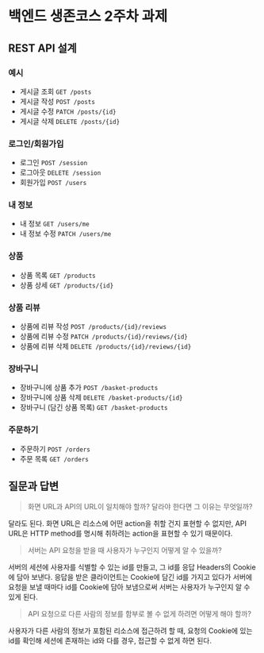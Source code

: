 # 백엔드 생존코스 2주차 과제

## REST API 설계

### 예시

- 게시글 조회 `GET /posts`
- 게시글 작성 `POST /posts`
- 게시글 수정 `PATCH /posts/{id}`
- 게시글 삭제 `DELETE /posts/{id}`

### 로그인/회원가입

- 로그인 `POST /session`
- 로그아웃 `DELETE /session`
- 회원가입 `POST /users`

### 내 정보

- 내 정보 `GET /users/me`
- 내 정보 수정 `PATCH /users/me`

### 상품

- 상품 목록 `GET /products`
- 상품 상세 `GET /products/{id}`

### 상품 리뷰

- 상품에 리뷰 작성 `POST /products/{id}/reviews`
- 상품에 리뷰 수정 `PATCH /products/{id}/reviews/{id}`
- 상품에 리뷰 삭제 `DELETE /products/{id}/reviews/{id}`

### 장바구니

- 장바구니에 상품 추가 `POST /basket-products`
- 장바구니에 상품 삭제 `DELETE /basket-products/{id}`
- 장바구니 (담긴 상품 목록) `GET /basket-products`

### 주문하기

- 주문하기 `POST /orders`
- 주문 목록 `GET /orders`

## 질문과 답변

> 화면 URL과 API의 URL이 일치해야 할까? 달라야 한다면 그 이유는 무엇일까?

달라도 된다. 화면 URL은 리소스에 어떤 action을 취할 건지 표현할 수 없지만,
API URL은 HTTP method를 명시해 취하려는 action을 표현할 수 있기 때문이다.

> 서버는 API 요청을 받을 때 사용자가 누구인지 어떻게 알 수 있을까?

서버의 세션에 사용자를 식별할 수 있는 id를 만들고, 그 id를 응답 Headers의 Cookie에 담아 보낸다.
응답을 받은 클라이언트는 Cookie에 담긴 id를 가지고 있다가 서버에 요청을 보낼 때마다 id를 Cookie에 담아 보냄으로써
서버는 사용자가 누구인지 알 수 있게 된다.

> API 요청으로 다른 사람의 정보를 함부로 볼 수 없게 하려면 어떻게 해야 할까?

사용자가 다른 사람의 정보가 포함된 리소스에 접근하려 할 때,
요청의 Cookie에 있는 id를 확인해 세션에 존재하는 id와 다를 경우,
접근할 수 없게 하면 된다.